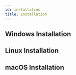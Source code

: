 ```yaml
---
id: installation
title: Installation
---
```


## Windows Installation


## Linux Installation

## macOS Installation